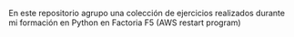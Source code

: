 En este repositorio agrupo una colección de ejercicios realizados durante mi formación en Python en Factoria F5 (AWS restart program)
